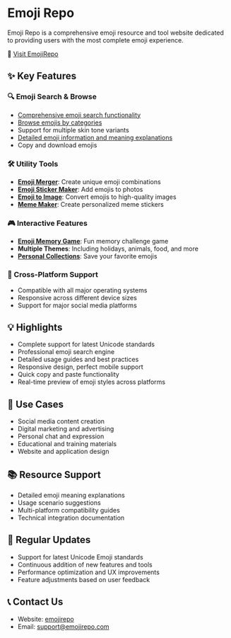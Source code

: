 
# Emoji Repo

Emoji Repo is a comprehensive emoji resource and tool website dedicated to providing users with the most complete emoji experience.

🌟 [Visit EmojiRepo](https://emojirepo.org)

## ✨ Key Features

### 🔍 Emoji Search & Browse
- [Comprehensive emoji search functionality](https://emojirepo.org/emojis)
- [Browse emojis by categories](https://emojirepo.org/collections)
- Support for multiple skin tone variants
- [Detailed emoji information and meaning explanations](https://emojirepo.org/emoji)
- Copy and download emojis

### 🛠️ Utility Tools
- [**Emoji Merger**](https://emojirepo.org/emoji-and-emoji): Create unique emoji combinations
- [**Emoji Sticker Maker**](https://emojirepo.org/add-emoji-to-photo): Add emojis to photos
- [**Emoji to Image**](https://emojirepo.org/emoji-to-image): Convert emojis to high-quality images
- [**Meme Maker**](https://emojirepo.org/meme-emoji): Create personalized meme stickers

### 🎮 Interactive Features
- [**Emoji Memory Game**](https://emojirepo.org/emoji-memory-game): Fun memory challenge game
- **Multiple Themes**: Including holidays, animals, food, and more
- [**Personal Collections**](https://emojirepo.org/favorites): Save your favorite emojis

### 📱 Cross-Platform Support
- Compatible with all major operating systems
- Responsive across different device sizes
- Support for major social media platforms

## 💡 Highlights

- Complete support for latest Unicode standards
- Professional emoji search engine
- Detailed usage guides and best practices
- Responsive design, perfect mobile support
- Quick copy and paste functionality
- Real-time preview of emoji styles across platforms

## 🎯 Use Cases

- Social media content creation
- Digital marketing and advertising
- Personal chat and expression
- Educational and training materials
- Website and application design

## 📚 Resource Support

- Detailed emoji meaning explanations
- Usage scenario suggestions
- Multi-platform compatibility guides
- Technical integration documentation

## 🔄 Regular Updates

- Support for latest Unicode Emoji standards
- Continuous addition of new features and tools
- Performance optimization and UX improvements
- Feature adjustments based on user feedback

## 📞 Contact Us

- Website: [emojirepo](https://emojirepo.org)
- Email: support@emojirepo.com
